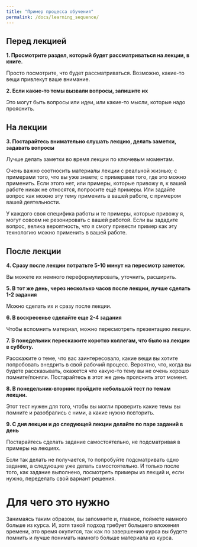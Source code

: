 ```yaml
---
title: "Пример процесса обучения"
permalink: /docs/learning_sequence/
---
```


## Перед лекцией

__1. Просмотрите раздел, который будет рассматриваться на лекции, в книге.__

Просто посмотрите, что будет рассматриваться.
Возможно, какие-то вещи привлекут ваше внимание.

__2. Если какие-то темы вызвали вопросы, запишите их__

Это могут быть вопросы или идеи, или какие-то мысли, которые надо прояснить.

## На лекции

__3. Постарайтесь внимательно слушать лекцию, делать заметки, задавать вопросы__

Лучше делать заметки во время лекции по ключевым моментам.

Очень важно соотносить материалы лекции с реальной жизнью; с примерами того, что вы уже знаете;
с примерами того, где это можно применить.
Если этого нет, или примеры, которые привожу я, к вашей работе никак не относятся, попросите ещё примеры.
Или задайте вопрос как можно эту тему применить в вашей работе, с примером вашей деятельности.

У каждого своя специфика работы и те примеры, которые привожу я, могут совсем не резонировать с вашей работой.
Если вы зададите вопрос, велика вероятность, что я смогу привести пример как эту технологию можно применить в вашей работе.

## После лекции

__4. Сразу после лекции потратьте 5-10 минут на пересмотр заметок.__

Вы можете их немного переформулировать, уточнить, расширить.

__5. В тот же день, через несколько часов после лекции, лучше сделать 1-2 задания__

Можно сделать их и сразу после лекции.

__6. В воскресенье сделайте еще 2-4 задания__

Чтобы вспомнить материал, можно пересмотреть презентацию лекции.

__7. В понедельник перескажите коротко коллегам, что было на лекции в субботу.__

Расскажите о теме, что вас заинтересовало, какие вещи вы хотите попробовать внедрить в свой рабочий процесс.
Вероятно, что, когда вы будете рассказывать, окажется что какую-то тему вы не очень хорошо помните/поняли.
Постарайтесь в этот же день прояснить этот момент.

__8. В понедельник-вторник пройдите небольшой тест по темам лекции.__

Этот тест нужен для того, чтобы вы могли проверить какие темы вы помните и разобрались с ними, а какие нужно повторить.

__9. С дня лекции и до следующей лекции делайте по паре заданий в день__

Постарайтесь сделать задание самостоятельно, не подсматривая в примеры на лекциях.

Если так делать не получается, то попробуйте подсматривать одно задание, а следующие уже делать самостоятельно.
И только после того, как задание выполнено, посмотреть примеры из лекций и, если нужно, переделать свой вариант решения.

# Для чего это нужно

Занимаясь таким образом, вы запомните и, главное, поймете намного больше из курса.
И, хотя такой подход требует большего вложения времени, это время окупится,
так как по завершению курса вы будете помнить и лучше понимать намного больше материала из курса.
